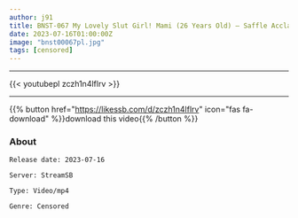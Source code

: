 ```yaml
---
author: j91
title: BNST-067 My Lovely Slut Girl! Mami (26 Years Old) – Saffle Acclaimed For Rent – Mami Sakurai
date: 2023-07-16T01:00:00Z
image: "bnst00067pl.jpg"
tags: [censored]
---
```

___

{{< youtubepl zczh1n4lflrv >}}
___

{{% button href="https://likessb.com/d/zczh1n4lflrv" icon="fas fa-download" %}}download this video{{% /button %}}
### About

`Release date: 2023-07-16`

`Server: StreamSB`

`Type: Video/mp4`

`Genre:	Censored`